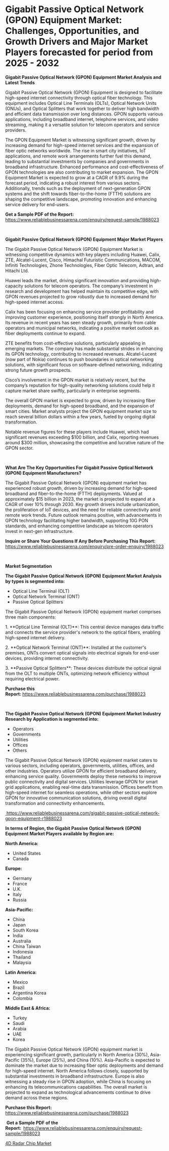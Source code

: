 <p><h1>Gigabit Passive Optical Network (GPON) Equipment Market: Challenges, Opportunities, and Growth Drivers and Major Market Players forecasted for period from 2025 - 2032</h1></p><p><strong>Gigabit Passive Optical Network (GPON) Equipment Market Analysis and Latest Trends</strong></p>
<p><p>Gigabit Passive Optical Network (GPON) Equipment is designed to facilitate high-speed internet connectivity through optical fiber technology. This equipment includes Optical Line Terminals (OLTs), Optical Network Units (ONUs), and Optical Splitters that work together to deliver high bandwidth and efficient data transmission over long distances. GPON supports various applications, including broadband internet, telephone services, and video streaming, making it a versatile solution for telecom operators and service providers.</p><p>The GPON Equipment Market is witnessing significant growth, driven by increasing demand for high-speed internet services and the expansion of fiber optic networks worldwide. The rise in smart city initiatives, IoT applications, and remote work arrangements further fuel this demand, leading to substantial investments by companies and governments in broadband infrastructure. Enhanced performance and cost-effectiveness of GPON technologies are also contributing to market expansion. The GPON Equipment Market is expected to grow at a CAGR of 9.9% during the forecast period, indicating a robust interest from various sectors. Additionally, trends such as the deployment of next-generation GPON systems and the shift towards fiber-to-the-home (FTTH) solutions are shaping the competitive landscape, promoting innovation and enhancing service delivery for end-users.</p></p>
<p><strong>Get a Sample PDF of the Report:&nbsp;</strong> <a href="https://www.reliablebusinessarena.com/enquiry/request-sample/1988023?utm_campaign=2336&utm_medium=2&utm_source=Github&utm_content=ia&utm_term=13022025&utm_id=gigabit-passive-optical-network-gpon-equipment">https://www.reliablebusinessarena.com/enquiry/request-sample/1988023</a></p>
<p>&nbsp;</p>
<p><strong>Gigabit Passive Optical Network (GPON) Equipment Major Market Players</strong></p>
<p><p>The Gigabit Passive Optical Network (GPON) Equipment Market is witnessing competitive dynamics with key players including Huawei, Calix, ZTE, Alcatel-Lucent, Cisco, Himachal Futuristic Communications, MACOM, Infiniti Technologies, Zhone Technologies, Fiber Optic Telecom, Adtran, and Hitachi Ltd. </p><p>Huawei leads the market, driving significant innovation and providing high-capacity solutions for telecom operators. The company’s investment in research and development has helped maintain its competitive edge, with GPON revenues projected to grow robustly due to increased demand for high-speed internet access.</p><p>Calix has been focusing on enhancing service provider profitability and improving customer experience, positioning itself strongly in North America. Its revenue in recent years has seen steady growth, primarily from cable operators and municipal networks, indicating a positive market outlook as fiber deployments continue to expand.</p><p>ZTE benefits from cost-effective solutions, particularly appealing in emerging markets. The company has made substantial strides in enhancing its GPON technology, contributing to increased revenues. Alcatel-Lucent (now part of Nokia) continues to push boundaries in optical networking solutions, with significant focus on software-defined networking, indicating strong future growth prospects.</p><p>Cisco’s involvement in the GPON market is relatively recent, but the company’s reputation for high-quality networking solutions could help it capture market share swiftly, particularly in enterprise segments.</p><p>The overall GPON market is expected to grow, driven by increasing fiber deployments, demand for high-speed broadband, and the expansion of smart cities. Market analysts project the GPON equipment market size to reach several billion dollars within a few years, fueled by ongoing digital transformation.</p><p>Notable revenue figures for these players include Huawei, which had significant revenues exceeding $100 billion, and Calix, reporting revenues around $300 million, showcasing the competitive and lucrative nature of the GPON sector.</p></p>
<p>&nbsp;</p>
<p><strong>What Are The Key Opportunities For Gigabit Passive Optical Network (GPON) Equipment Manufacturers?</strong></p>
<p><p>The Gigabit Passive Optical Network (GPON) equipment market has experienced robust growth, driven by increasing demand for high-speed broadband and fiber-to-the-home (FTTH) deployments. Valued at approximately $15 billion in 2023, the market is projected to expand at a CAGR of over 10% through 2030. Key growth drivers include urbanization, the proliferation of IoT devices, and the need for reliable connectivity amid remote work trends. Future outlook remains positive, with advancements in GPON technology facilitating higher bandwidth, supporting 10G PON standards, and enhancing competitive landscape as telecom operators invest in next-gen infrastructure.</p></p>
<p><strong>Inquire or Share Your Questions If Any Before Purchasing This Report:</strong> <a href="https://www.reliablebusinessarena.com/enquiry/pre-order-enquiry/1988023?utm_campaign=2336&utm_medium=2&utm_source=Github&utm_content=ia&utm_term=13022025&utm_id=gigabit-passive-optical-network-gpon-equipment">https://www.reliablebusinessarena.com/enquiry/pre-order-enquiry/1988023</a></p>
<p>&nbsp;</p>
<p><strong>Market Segmentation</strong></p>
<p><strong>The Gigabit Passive Optical Network (GPON) Equipment Market Analysis by types is segmented into:</strong></p>
<p><ul><li>Optical Line Terminal (OLT)</li><li>Optical Network Terminal (ONT)</li><li>Passive Optical Splitters</li></ul></p>
<p><p>The Gigabit Passive Optical Network (GPON) equipment market comprises three main components: </p><p>1. **Optical Line Terminal (OLT)**: This central device manages data traffic and connects the service provider's network to the optical fibers, enabling high-speed internet delivery.</p><p>  </p><p>2. **Optical Network Terminal (ONT)**: Installed at the customer's premises, ONTs convert optical signals into electrical signals for end-user devices, providing internet connectivity.</p><p>3. **Passive Optical Splitters**: These devices distribute the optical signal from the OLT to multiple ONTs, optimizing network efficiency without requiring electrical power.</p></p>
<p><strong>Purchase this Report:&nbsp;</strong><a href="https://www.reliablebusinessarena.com/purchase/1988023?utm_campaign=2336&utm_medium=2&utm_source=Github&utm_content=ia&utm_term=13022025&utm_id=gigabit-passive-optical-network-gpon-equipment">https://www.reliablebusinessarena.com/purchase/1988023</a></p>
<p>&nbsp;</p>
<p><strong>The Gigabit Passive Optical Network (GPON) Equipment Market Industry Research by Application is segmented into:</strong></p>
<p><ul><li>Operators</li><li>Governments</li><li>Utilities</li><li>Offices</li><li>Others</li></ul></p>
<p><p>The Gigabit Passive Optical Network (GPON) equipment market caters to various sectors, including operators, governments, utilities, offices, and other industries. Operators utilize GPON for efficient broadband delivery, enhancing service quality. Governments deploy these networks to improve public connectivity and digital services. Utilities leverage GPON for smart grid applications, enabling real-time data transmission. Offices benefit from high-speed internet for seamless operations, while other sectors explore GPON for innovative communication solutions, driving overall digital transformation and connectivity enhancements.</p></p>
<p><a href="https://www.reliablebusinessarena.com/gigabit-passive-optical-network-gpon-equipment-r1988023?utm_campaign=2336&utm_medium=2&utm_source=Github&utm_content=ia&utm_term=13022025&utm_id=gigabit-passive-optical-network-gpon-equipment">&nbsp;https://www.reliablebusinessarena.com/gigabit-passive-optical-network-gpon-equipment-r1988023</a></p>
<p><strong>In terms of Region, the Gigabit Passive Optical Network (GPON) Equipment Market Players available by Region are:</strong></p>
<p>
    <p> <strong> North America: </strong>
        <ul>
            <li>United States</li>
            <li>Canada</li>
        </ul>
        </p> 
    <p> <strong> Europe: </strong>
        <ul>
            <li>Germany</li>
            <li>France</li>
            <li>U.K.</li>
            <li>Italy</li>
            <li>Russia</li>
        </ul>
        </p> 
    <p> <strong> Asia-Pacific: </strong>
        <ul>
            <li>China</li>
            <li>Japan</li>
            <li>South Korea</li>
            <li>India</li>
            <li>Australia</li>
            <li>China Taiwan</li>
            <li>Indonesia</li>
            <li>Thailand</li>
            <li>Malaysia</li>
        </ul>
        </p> 
    <p> <strong> Latin America: </strong>
        <ul>
            <li>Mexico</li>
            <li>Brazil</li>
            <li>Argentina Korea</li>
            <li>Colombia</li>
        </ul>
        </p> 
    <p> <strong> Middle East & Africa: </strong>
        <ul>
            <li>Turkey</li>
            <li>Saudi</li>
            <li>Arabia</li>
            <li>UAE</li>
            <li>Korea</li>
        </ul>
    </p>
    </p>
<p><p>The Gigabit Passive Optical Network (GPON) equipment market is experiencing significant growth, particularly in North America (30%), Asia-Pacific (35%), Europe (25%), and China (10%). Asia-Pacific is expected to dominate the market due to increasing fiber optic deployments and demand for high-speed internet. North America follows closely, supported by substantial investments in broadband infrastructure. Europe is also witnessing a steady rise in GPON adoption, while China is focusing on enhancing its telecommunications capabilities. The overall market is projected to expand as technological advancements continue to drive demand across these regions.</p></p>
<p><strong>Purchase this Report: </strong><a href="https://www.reliablebusinessarena.com/purchase/1988023?utm_campaign=2336&utm_medium=2&utm_source=Github&utm_content=ia&utm_term=13022025&utm_id=gigabit-passive-optical-network-gpon-equipment">https://www.reliablebusinessarena.com/purchase/1988023</a></p>
<p>&nbsp;<strong>Get a Sample PDF of the Report:&nbsp;&nbsp;</strong><a href="https://www.reliablebusinessarena.com/enquiry/request-sample/1988023?utm_campaign=2336&utm_medium=2&utm_source=Github&utm_content=ia&utm_term=13022025&utm_id=gigabit-passive-optical-network-gpon-equipment">https://www.reliablebusinessarena.com/enquiry/request-sample/1988023</a></p>
<p><strong></strong></p>
<p><p><a href="https://github.com/steidmindy199393/Market-Research-Report-List-1/blob/main/4d-radar-chip-market.md?utm_campaign=2336&utm_medium=2&utm_source=Github&utm_content=ia&utm_term=13022025&utm_id=gigabit-passive-optical-network-gpon-equipment">4D Radar Chip Market</a></p></p>
